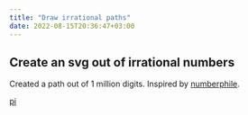 ```yaml
---
title: "Draw irrational paths"
date: 2022-08-15T20:36:47+03:00
---
```


## Create an svg out of irrational numbers 

Created a path out of 1 million digits. Inspired by [numberphile](https://www.youtube.com/watch?v=tkC1HHuuk7c).

[pi](/img/pi.svg)

